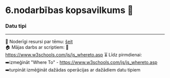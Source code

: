 # 6.nodarbības kopsavilkums :pushpin:  

### Datu tipi  
*** 
:link: Noderīgi resursi par tēmu: [šeit](https://developer.mozilla.org/en-US/docs/Web/JavaScript/Data_structures#number_type)  
🏠 Mājas darbs ar scriptiem:
:link: https://www.w3schools.com/js/js_whereto.asp
⏳ Līdz pirmdienai:
➡️izmeģināt "Where To" - https://www.w3schools.com/js/js_whereto.asp
➡️turpināt izmēģināt dažādas operācijas ar dažādiem datu tipiem
